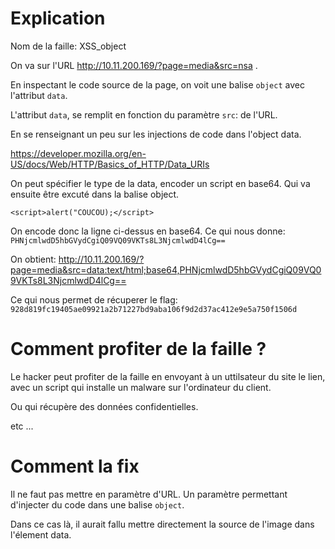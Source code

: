 # Explication

Nom de la faille: XSS_object

On va sur l'URL http://10.11.200.169/?page=media&src=nsa .

En inspectant le code source de la page, on voit une balise `object` avec l'attribut `data`.

L'attribut `data`, se remplit en fonction du paramètre `src`: de l'URL.

En se renseignant un peu sur les injections de code dans l'object data.

https://developer.mozilla.org/en-US/docs/Web/HTTP/Basics_of_HTTP/Data_URIs

On peut spécifier le type de la data, encoder un script en base64. Qui va ensuite être excuté dans la balise object.

```
<script>alert("COUCOU);</script>
```

On encode donc la ligne ci-dessus en base64. Ce qui nous donne: `PHNjcmlwdD5hbGVydCgiQ09VQ09VKTs8L3NjcmlwdD4lCg==`

On obtient:
http://10.11.200.169/?page=media&src=data:text/html;base64,PHNjcmlwdD5hbGVydCgiQ09VQ09VKTs8L3NjcmlwdD4lCg==

Ce qui nous permet de récuperer le flag: `928d819fc19405ae09921a2b71227bd9aba106f9d2d37ac412e9e5a750f1506d`

# Comment profiter de la faille ?

Le hacker peut profiter de la faille en envoyant à un uttilsateur du site le lien, avec un script qui installe un malware sur l'ordinateur du client.

Ou qui récupère des données confidentielles.

etc ...

# Comment la fix

Il ne faut pas mettre en paramètre d'URL. Un paramètre permettant d'injecter du code dans une balise `object`.

Dans ce cas là, il aurait fallu mettre directement la source de l'image dans l'élement data.
